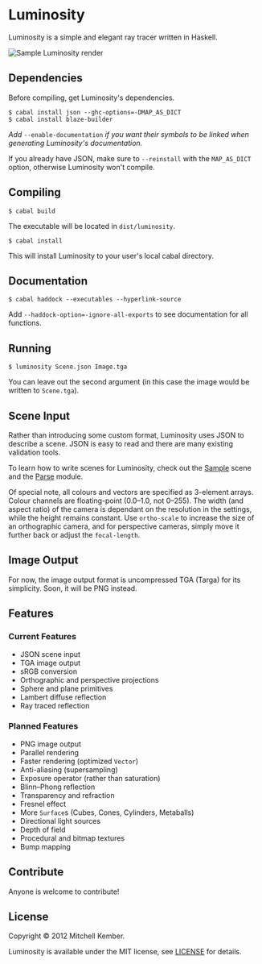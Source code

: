 Luminosity
==========

Luminosity is a simple and elegant ray tracer written in Haskell.

![Sample Luminosity render](http://i.imgur.com/y1a0A.png)

Dependencies
------------

Before compiling, get Luminosity's dependencies.

    $ cabal install json --ghc-options=-DMAP_AS_DICT
    $ cabal install blaze-builder

*Add* `--enable-documentation` *if you want their symbols to be linked when generating Luminosity's documentation.*

If you already have JSON, make sure to `--reinstall` with the `MAP_AS_DICT` option, otherwise Luminosity won't compile.

Compiling
---------

    $ cabal build

The executable will be located in `dist/luminosity`.

    $ cabal install

This will install Luminosity to your user's local cabal directory.

Documentation
-------------

    $ cabal haddock --executables --hyperlink-source

Add `--haddock-option=-ignore-all-exports` to see documentation for all functions.

Running
-------

    $ luminosity Scene.json Image.tga

You can leave out the second argument (in this case the image would be written to `Scene.tga`).

Scene Input
-----------

Rather than introducing some custom format, Luminosity uses JSON to describe a scene. JSON is easy to read and there are many existing validation tools.

To learn how to write scenes for Luminosity, check out the [Sample][] scene and the [Parse][] module.

Of special note, all colours and vectors are specified as 3-element arrays. Colour channels are floating-point (0.0–1.0, not 0–255). The width (and aspect ratio) of the camera is dependant on the resolution in the settings, while the height remains constant. Use `ortho-scale` to increase the size of an orthographic camera, and for perspective cameras, simply move it further back or adjust the `focal-length`.

[Sample]: https://github.com/mk12/Luminosity/blob/master/Sample.json
[Parse]: https://github.com/mk12/Luminosity/blob/master/src/Luminosity/Parse.hs

Image Output
------------

For now, the image output format is uncompressed TGA (Targa) for its simplicity. Soon, it will be PNG instead.

Features
--------

### Current Features

* JSON scene input
* TGA image output
* sRGB conversion
* Orthographic and perspective projections
* Sphere and plane primitives
* Lambert diffuse reflection
* Ray traced reflection

### Planned Features

* PNG image output
* Parallel rendering
* Faster rendering (optimized `Vector`)
* Anti-aliasing (supersampling)
* Exposure operator (rather than saturation)
* Blinn–Phong reflection
* Transparency and refraction
* Fresnel effect
* More `Surface`s (Cubes, Cones, Cylinders, Metaballs)
* Directional light sources
* Depth of field
* Procedural and bitmap textures
* Bump mapping

Contribute
----------

Anyone is welcome to contribute!

License
-------

Copyright © 2012 Mitchell Kember.

Luminosity is available under the MIT license, see [LICENSE][1] for details.

[1]: https://github.com/mk12/Luminosity/blob/master/LICENSE.md
